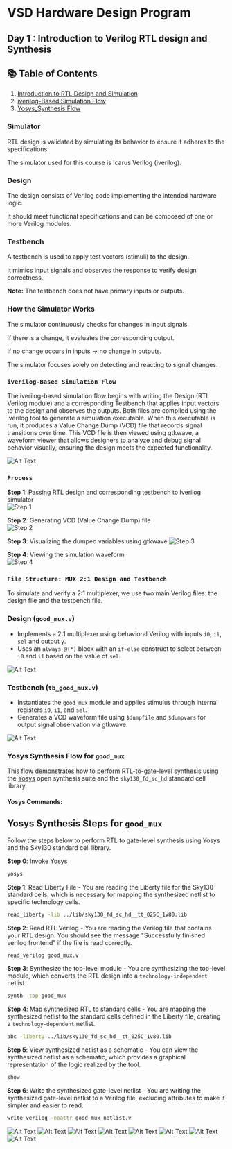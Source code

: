 # VSD Hardware Design Program

## Day 1 : Introduction to Verilog RTL design and Synthesis

## 📚 Table of Contents
1. [Introduction to RTL Design and Simulation](#day-1--introduction-to-verilog-rtl-design-and-synthesis)  
2. [iverilog-Based Simulation Flow](#iverilog-based-simulation-flow)  
3. [Yosys_Synthesis Flow](#yosys-synthesis-flow-for-good_mux)

### Simulator
RTL design is validated by simulating its behavior to ensure it adheres to the specifications.

The simulator used for this course is Icarus Verilog (iverilog).

### Design
The design consists of Verilog code implementing the intended hardware logic.

It should meet functional specifications and can be composed of one or more Verilog modules.

### Testbench
A testbench is used to apply test vectors (stimuli) to the design.

It mimics input signals and observes the response to verify design correctness.

<strong>Note:</strong> The testbench does not have primary inputs or outputs.

### How the Simulator Works
The simulator continuously checks for changes in input signals.

If there is a change, it evaluates the corresponding output.

If no change occurs in inputs → no change in outputs.

The simulator focuses solely on detecting and reacting to signal changes.

### `iverilog-Based Simulation Flow`

The iverilog-based simulation flow begins with writing the Design (RTL Verilog module) and a corresponding Testbench that applies input vectors to the design and observes the outputs. Both files are compiled using the iverilog tool to generate a simulation executable. When this executable is run, it produces a Value Change Dump (VCD) file that records signal transitions over time. This VCD file is then viewed using gtkwave, a waveform viewer that allows designers to analyze and debug signal behavior visually, ensuring the design meets the expected functionality.

![Alt Text](Images/Iverilog_based_simulation_flow.png)

### `Process`

**Step 1**: Passing RTL design and corresponding testbench to Iverilog simulator  
![Step 1](Images/1.png)

**Step 2**: Generating VCD (Value Change Dump) file  
![Step 2](Images/2.png)

**Step 3**: Visualizing the dumped variables using gtkwave
![Step 3](Images/3.png)

**Step 4**: Viewing the simulation waveform  
![Step 4](Images/4.png)


### `File Structure: MUX 2:1 Design and Testbench`

To simulate and verify a 2:1 multiplexer, we use two main Verilog files: the design file and the testbench file.

### Design (`good_mux.v`)
- Implements a 2:1 multiplexer using behavioral Verilog with inputs `i0`, `i1`, `sel` and output `y`.
- Uses an `always @(*)` block with an `if-else` construct to select between `i0` and `i1` based on the value of `sel`.
  
![Alt Text](Images/good_mux.png)

### Testbench (`tb_good_mux.v`)
- Instantiates the `good_mux` module and applies stimulus through internal registers `i0`, `i1`, and `sel`.
- Generates a VCD waveform file using `$dumpfile` and `$dumpvars` for output signal observation via gtkwave.

![Alt Text](Images/tb_good_mux.png)


### Yosys Synthesis Flow for `good_mux`

This flow demonstrates how to perform RTL-to-gate-level synthesis using the [Yosys](https://github.com/YosysHQ/yosys) open synthesis suite and the `sky130_fd_sc_hd` standard cell library.


#### Yosys Commands:
## Yosys Synthesis Steps for `good_mux`

Follow the steps below to perform RTL to gate-level synthesis using Yosys and the Sky130 standard cell library.

**Step 0**: Invoke Yosys

```bash
yosys
```

**Step 1**: Read Liberty File - You are reading the Liberty file for the Sky130 standard cells, which is necessary for mapping the synthesized netlist to specific technology cells.

```bash
read_liberty -lib ../lib/sky130_fd_sc_hd__tt_025C_1v80.lib
```

**Step 2**: Read RTL Verilog - You are reading the Verilog file that contains your RTL design. You should see the message "Successfully finished verilog frontend" if the file is read correctly.

```bash
read_verilog good_mux.v
```

**Step 3**: Synthesize the top-level module - You are synthesizing the top-level module, which converts the RTL design into a `technology-independent` netlist.

```bash
synth -top good_mux
```

**Step 4**: Map synthesized RTL to standard cells - You are mapping the synthesized netlist to the standard cells defined in the Liberty file, creating a `technology-dependent` netlist.

```bash
abc -liberty ../lib/sky130_fd_sc_hd__tt_025C_1v80.lib
```

**Step 5**: View synthesized netlist as a schematic - You can view the synthesized netlist as a schematic, which provides a graphical representation of the logic realized by the tool.

```bash
show
```

**Step 6**: Write the synthesized gate-level netlist - You are writing the synthesized gate-level netlist to a Verilog file, excluding attributes to make it simpler and easier to read.

```bash
write_verilog -noattr good_mux_netlist.v
```

![Alt Text](Images/5.png)
![Alt Text](Images/6.png)
![Alt Text](Images/7.png)
![Alt Text](Images/8.png)
![Alt Text](Images/9.png)
![Alt Text](Images/10.png)
![Alt Text](Images/11.png)
![Alt Text](Images/12.png)


